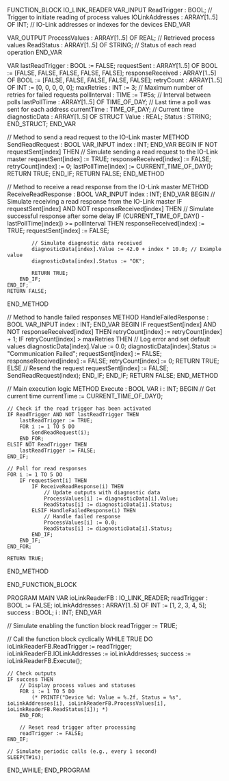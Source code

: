 FUNCTION_BLOCK IO_LINK_READER
VAR_INPUT
    ReadTrigger : BOOL;           // Trigger to initiate reading of process values
    IOLinkAddresses : ARRAY[1..5] OF INT; // IO-Link addresses or indexes for the devices
END_VAR

VAR_OUTPUT
    ProcessValues : ARRAY[1..5] OF REAL; // Retrieved process values
    ReadStatus : ARRAY[1..5] OF STRING;  // Status of each read operation
END_VAR

VAR
    lastReadTrigger : BOOL := FALSE;
    requestSent : ARRAY[1..5] OF BOOL := [FALSE, FALSE, FALSE, FALSE, FALSE];
    responseReceived : ARRAY[1..5] OF BOOL := [FALSE, FALSE, FALSE, FALSE, FALSE];
    retryCount : ARRAY[1..5] OF INT := [0, 0, 0, 0, 0];
    maxRetries : INT := 3;         // Maximum number of retries for failed requests
    pollInterval : TIME := T#5s;   // Interval between polls
    lastPollTime : ARRAY[1..5] OF TIME_OF_DAY; // Last time a poll was sent for each address
    currentTime : TIME_OF_DAY;     // Current time
    diagnosticData : ARRAY[1..5] OF STRUCT
        Value : REAL;
        Status : STRING;
    END_STRUCT;
END_VAR

// Method to send a read request to the IO-Link master
METHOD SendReadRequest : BOOL
VAR_INPUT
    index : INT;
END_VAR
BEGIN
    IF NOT requestSent[index] THEN
        // Simulate sending a read request to the IO-Link master
        requestSent[index] := TRUE;
        responseReceived[index] := FALSE;
        retryCount[index] := 0;
        lastPollTime[index] := CURRENT_TIME_OF_DAY();
        RETURN TRUE;
    END_IF;
    RETURN FALSE;
END_METHOD

// Method to receive a read response from the IO-Link master
METHOD ReceiveReadResponse : BOOL
VAR_INPUT
    index : INT;
END_VAR
BEGIN
    // Simulate receiving a read response from the IO-Link master
    IF requestSent[index] AND NOT responseReceived[index] THEN
        // Simulate successful response after some delay
        IF (CURRENT_TIME_OF_DAY() - lastPollTime[index]) >= pollInterval THEN
            responseReceived[index] := TRUE;
            requestSent[index] := FALSE;

            // Simulate diagnostic data received
            diagnosticData[index].Value := 42.0 + index * 10.0; // Example value
            diagnosticData[index].Status := "OK";

            RETURN TRUE;
        END_IF;
    END_IF;
    RETURN FALSE;
END_METHOD

// Method to handle failed responses
METHOD HandleFailedResponse : BOOL
VAR_INPUT
    index : INT;
END_VAR
BEGIN
    IF requestSent[index] AND NOT responseReceived[index] THEN
        retryCount[index] := retryCount[index] + 1;
        IF retryCount[index] > maxRetries THEN
            // Log error and set default values
            diagnosticData[index].Value := 0.0;
            diagnosticData[index].Status := "Communication Failed";
            requestSent[index] := FALSE;
            responseReceived[index] := FALSE;
            retryCount[index] := 0;
            RETURN TRUE;
        ELSE
            // Resend the request
            requestSent[index] := FALSE;
            SendReadRequest(index);
        END_IF;
    END_IF;
    RETURN FALSE;
END_METHOD

// Main execution logic
METHOD Execute : BOOL
VAR
    i : INT;
BEGIN
    // Get current time
    currentTime := CURRENT_TIME_OF_DAY();

    // Check if the read trigger has been activated
    IF ReadTrigger AND NOT lastReadTrigger THEN
        lastReadTrigger := TRUE;
        FOR i := 1 TO 5 DO
            SendReadRequest(i);
        END_FOR;
    ELSIF NOT ReadTrigger THEN
        lastReadTrigger := FALSE;
    END_IF;

    // Poll for read responses
    FOR i := 1 TO 5 DO
        IF requestSent[i] THEN
            IF ReceiveReadResponse(i) THEN
                // Update outputs with diagnostic data
                ProcessValues[i] := diagnosticData[i].Value;
                ReadStatus[i] := diagnosticData[i].Status;
            ELSIF HandleFailedResponse(i) THEN
                // Handle failed response
                ProcessValues[i] := 0.0;
                ReadStatus[i] := diagnosticData[i].Status;
            END_IF;
        END_IF;
    END_FOR;

    RETURN TRUE;
END_METHOD

END_FUNCTION_BLOCK

PROGRAM MAIN
VAR
    ioLinkReaderFB : IO_LINK_READER;
    readTrigger : BOOL := FALSE;
    ioLinkAddresses : ARRAY[1..5] OF INT := [1, 2, 3, 4, 5];
    success : BOOL;
    i : INT;
END_VAR

// Simulate enabling the function block
readTrigger := TRUE;

// Call the function block cyclically
WHILE TRUE DO
    ioLinkReaderFB.ReadTrigger := readTrigger;
    ioLinkReaderFB.IOLinkAddresses := ioLinkAddresses;
    success := ioLinkReaderFB.Execute();

    // Check outputs
    IF success THEN
        // Display process values and statuses
        FOR i := 1 TO 5 DO
            (* PRINTF("Device %d: Value = %.2f, Status = %s", ioLinkAddresses[i], ioLinkReaderFB.ProcessValues[i], ioLinkReaderFB.ReadStatus[i]); *)
        END_FOR;

        // Reset read trigger after processing
        readTrigger := FALSE;
    END_IF;

    // Simulate periodic calls (e.g., every 1 second)
    SLEEP(T#1s);
END_WHILE;
END_PROGRAM
